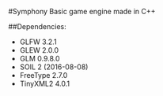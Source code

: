 #Symphony
Basic game engine made in C++

##Dependencies:

* GLFW 3.2.1
* GLEW 2.0.0
* GLM 0.9.8.0
* SOIL 2 (2016-08-08)
* FreeType 2.7.0
* TinyXML2 4.0.1